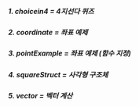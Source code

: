 ##### 1. choicein4 = 4지선다 퀴즈
##### 2. coordinate = 좌표 예제
##### 3. pointExample = 좌표 예제 (함수 지정)
##### 4. squareStruct = 사각형 구조체
##### 5. vector = 벡터 계산
